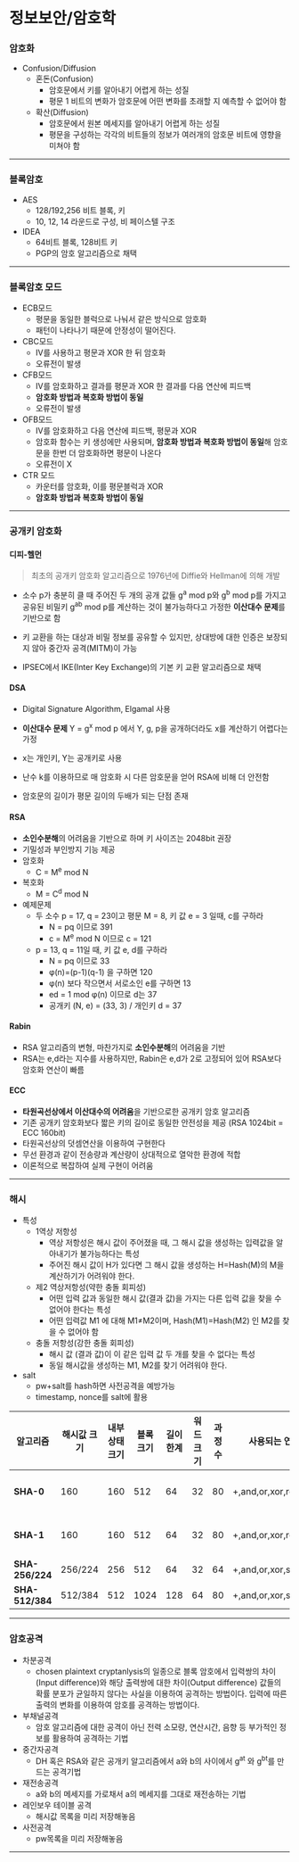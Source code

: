 # 정보보안/암호학

### 암호화

* Confusion/Diffusion
  * 혼돈(Confusion)
    * 암호문에서 키를 알아내기 어렵게 하는 성질
    * 평문 1 비트의 변화가 암호문에 어떤 변화를 초래할 지 예측할 수 없어야 함
  * 확산(Diffusion)
    * 암호문에서 원본 메세지를 알아내기 어렵게 하는 성질
    * 평문을 구성하는 각각의 비트들의 정보가 여러개의 암호문 비트에 영향을 미쳐야 함



---



### 블록암호

* AES
  * 128/192,256 비트 블록, 키
  * 10, 12, 14 라운드로 구성, 비 페이스텔 구조
* IDEA
  * 64비트 블록, 128비트 키
  * PGP의 암호 알고리즘으로 채택

---

### 블록암호 모드

* ECB모드
  * 평문을 동일한 블럭으로 나눠서 같은 방식으로 암호화
  * 패턴이 나타나기 때문에 안정성이 떨어진다.
* CBC모드
  * IV를 사용하고 평문과 XOR 한 뒤 암호화
  * 오류전이 발생
* CFB모드
  * IV를 암호화하고 결과를 평문과 XOR 한 결과를 다음 연산에 피드백
  * **암호화 방법과 복호화 방법이 동일**
  * 오류전이 발생
* OFB모드
  * IV를 암호화하고 다음 연산에 피드백, 평문과 XOR
  * 암호화 함수는 키 생성에만 사용되며, **암호화 방법과 복호화 방법이 동일**해 암호문을 한번 더 암호화하면 평문이 나온다
  * 오류전이 X
* CTR 모드
  * 카운터를 암호화, 이를 평문블럭과 XOR
  * **암호화 방법과 복호화 방법이 동일**

---

### 공개키 암호화

#### 디피-헬먼

> 최초의 공개키 암호화 알고리즘으로 1976년에 Diffie와 Hellman에 의해 개발

* 소수 p가 충분히 클 때 주어진 두 개의 공개 값들 g<sup>a</sup> mod p와 g<sup>b</sup> mod p를 가지고 공유된 비밀키 g<sup>ab</sup> mod p를 계산하는 것이 불가능하다고 가정한 **이산대수 문제**를 기반으로 함

* 키 교환을 하는 대상과 비밀 정보를 공유할 수 있지만, 상대방에 대한 인증은 보장되지 않아 중간자 공격(MITM)이 가능
* IPSEC에서 IKE(Inter Key Exchange)의 기본 키 교환 알고리즘으로 채택

#### DSA

* Digital Signature Algorithm, Elgamal 사용

* **이산대수 문제** Y = g<sup>x</sup> mod p 에서 Y, g, p을 공개하더라도 x를 계산하기 어렵다는 가정
* x는 개인키, Y는 공개키로 사용
* 난수 k를 이용하므로 매 암호화 시 다른 암호문을 얻어 RSA에 비해 더 안전함
* 암호문의 길이가 평문 길이의 두배가 되는 단점 존재

#### RSA

* **소인수분해**의 어려움을 기반으로 하며 키 사이즈는 2048bit 권장
* 기밀성과 부인방지 기능 제공
* 암호화
  * C = M<sup>e</sup> mod N
* 복호화
  * M = C<sup>d</sup> mod N
* 예제문제
  * 두 소수 p = 17, q = 23이고 평문 M = 8, 키 값 e = 3 일때, c를 구하라
    * N = pq 이므로 391
    * c = M<sup>e</sup> mod N 이므로 c = 121
  * p = 13, q = 11일 때, 키 값 e, d를 구하라
    * N = pq 이므로 33
    * φ(n)=(p-1)(q-1) 을 구하면 120
    * φ(n) 보다 작으면서 서로소인 e를 구하면 13
    * ed = 1 mod φ(n) 이므로 d는 37
    * 공개키 (N, e) = (33, 3) / 개인키 d = 37

#### Rabin

* RSA 알고리즘의 변형, 마찬가지로 **소인수분해**의 어려움을 기반
* RSA는 e,d라는 지수를 사용하지만, Rabin은 e,d가 2로 고정되어 있어 RSA보다 암호화 연산이 빠름

#### ECC

* **타원곡선상에서 이산대수의 어려움**을 기반으로한 공개키 암호 알고리즘
* 기존 공개키 암호화보다 짧은 키의 길이로 동일한 안전성을 제공 (RSA 1024bit = ECC 160bit)
* 타원곡선상의 덧셈연산을 이용하여 구현한다
* 무선 환경과 같이 전송량과 계산량이 상대적으로 열악한 환경에 적합
* 이론적으로 복잡하여 실제 구현이 어려움

___

### 해시

* 특성
  * 1역상 저항성
    * 역상 저항성은 해시 값이 주어졌을 때, 그 해시 값을 생성하는 입력값을 알아내기가 불가능하다는 특성
    * 주어진 해시 값이 H가 있다면 그 해시 값을 생성하는 H=Hash(M)의 M을 계산하기가 어려워야 한다.
  * 제2 역상저항성(약한 충돌 회피성)
    * 어떤 입력 값과 동일한 해시 값(결과 값)을 가지는 다른 입력 값을 찾을 수 없어야 한다는 특성
    * 어떤 입력값 M1 에 대해 M1≠M2이며, Hash(M1)=Hash(M2) 인 M2를 찾을 수 없어야 함
  * 충돌 저항성(강한 충돌 회피성)
    * 해시 값 (결과 값)이 이 같은 입력 값 두 개를 찾을 수 없다는 특성
    * 동일 해시값을 생성하는 M1, M2를 찾기 어려워야 한다.
* salt
  * pw+salt를 hash하면 사전공격을 예방가능
  * timestamp, nonce를 salt에 활용

| **알고리즘**    | **해시값 크기** | **내부 상태 크기** | **블록 크기** | **길이 한계** | **워드 크기** | **과정 수** | **사용되는 연산**     | **충돌** |
| --------------- | --------------- | ------------------ | ------------- | ------------- | ------------- | ----------- | --------------------- | -------- |
| **SHA-0**       | 160             | 160                | 512           | 64            | 32            | 80          | +,and,or,xor,rotl     | 발견됨   |
| **SHA-1**       | 160             | 160                | 512           | 64            | 32            | 80          | +,and,or,xor,rotl     | 발견됨   |
| **SHA-256/224** | 256/224         | 256                | 512           | 64            | 32            | 64          | +,and,or,xor,shr,rotr | -        |
| **SHA-512/384** | 512/384         | 512                | 1024          | 128           | 64            | 80          | +,and,or,xor,shr,rotr | -        |

---

### 암호공격

* 차분공격
  * chosen plaintext cryptanlysis의 일종으로  블록 암호에서 입력쌍의 차이(Input difference)와 해당 출력쌍에 대한 차이(Output difference) 값들의  확률 분포가 균일하지 않다는 사실을 이용하여 공격하는 방법이다. 입력에 따른 출력의 변화를 이용하여 암호를 공격하는 방법이다.
* 부채널공격
  * 암호 알고리즘에 대한 공격이 아닌 전력 소모량, 연산시간, 음향 등 부가적인 정보를 활용하여 공격하는 기법
* 중간자공격
  * DH 혹은 RSA와 같은 공개키 알고리즘에서 a와 b의 사이에서 g<sup>at</sup> 와 g<sup>bt</sup>를 만드는 공격기법
* 재전송공격
  * a와 b의 메세지를 가로채서 a의 메세지를 그대로 재전송하는 기법
* 레인보우 테이블 공격
  * 해시값 목록을 미리 저장해놓음
* 사전공격
  * pw목록을 미리 저장해놓음

---

